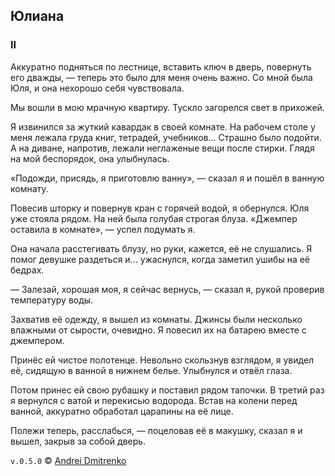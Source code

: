 ## Юлиана

### II

Аккуратно подняться по лестнице, вставить ключ в дверь, повернуть его дважды, &mdash; теперь это было для меня очень важно. Со мной была Юля, и она нехорошо себя чувствовала.

Мы вошли в мою мрачную квартиру. Тускло загорелся свет в прихожей.

Я извинился за жуткий кавардак в своей комнате. На рабочем столе у меня лежала груда книг, тетрадей, учебников... Страшно было подойти. А на диване, напротив, лежали неглаженые вещи после стирки. Глядя на мой беспорядок, она улыбнулась.

&laquo;Подожди, присядь, я приготовлю ванну&raquo;, &mdash; сказал я и пошёл в ванную комнату.

Повесив шторку и повернув кран с горячей водой, я обернулся. Юля уже стояла рядом. На ней была голубая строгая блуза. &laquo;Джемпер оставила в комнате&raquo;, &mdash; успел подумать я.

Она начала расстегивать блузу, но руки, кажется, её не слушались. Я помог девушке раздеться и... ужаснулся, когда заметил ушибы на её бедрах.

&mdash; Залезай, хорошая моя, я сейчас вернусь, &mdash; сказал я, рукой проверив температуру воды.

Захватив её одежду, я вышел из комнаты. Джинсы были несколько влажными от сырости, очевидно. Я повесил их на батарею вместе с джемпером.

Принёс ей чистое полотенце. Невольно скользнув взглядом, я увидел её, сидящую в ванной в нижнем белье. Улыбнулся и отвёл глаза.

Потом принес ей свою рубашку и поставил рядом тапочки. В третий раз я вернулся с ватой и перекисью водорода. Встав на колени перед ванной, аккуратно обработал царапины на её лице.

Полежи теперь, расслабься, &mdash; поцеловав её в макушку, сказал я и вышел, закрыв за собой дверь.

`v.0.5.0` &copy; [Andrei Dmitrenko](https://vk.com/fineliterature)
